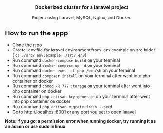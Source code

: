 <div align="center">
  <h3 align="center">Dockerized cluster for a laravel project</h3>

  <p align="center">
    Project using Laravel, MySQL, Nginx, and Docker.
    <br />
  </p>
</div>

## How to run the appp

- Clone the repo
- Create .env file for laravel environment from .env.example on src folder - ( ```cp ./src/.env.example ./src/.env```)
- Run command ```docker-compose build``` on your terminal
- Run command ```docker-compose up -d``` on your terminal
- Run command ```docker exec -it php /bin/sh``` on your terminal
- Run command ```composer install``` on your terminal after went into php container on docker
- Run command ```chmod -R 777 storage``` on your terminal after went into php container on docker
- Run command ```php artisan key:generate``` on your terminal after went into php container on docker
- Run command ```php artisan migrate:fresh --seed```
- Go to http://localhost:8001 or any port you set to open laravel

**Note: if you got a permission error when running docker, try running it as an admin or use sudo in linux**
